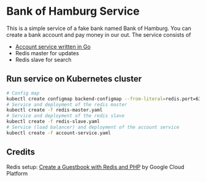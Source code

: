 # Bank of Hamburg Service

This is a simple service of a fake bank named Bank of Hamburg. You can create a bank account and pay money in our out. The service consists of
* [Account service written in Go](account-service/README.md)
* Redis master for updates
* Redis slave for search

## Run service on Kubernetes cluster

```bash
# Config map
kubectl create configmap backend-configmap --from-literal=redis.port=6379
# Service and deployment of the redis master
kubectl create -f redis-master.yaml
# Service and deployment of the redis slave
kubectl create -f redis-slave.yaml
# Service (load balancer) and deployment of the account service
kubectl create -f account-service.yaml
```

## Credits

Redis setup: [Create a Guestbook with Redis and PHP](https://cloud.google.com/container-engine/docs/tutorials/guestbook) by Google Cloud Platform
